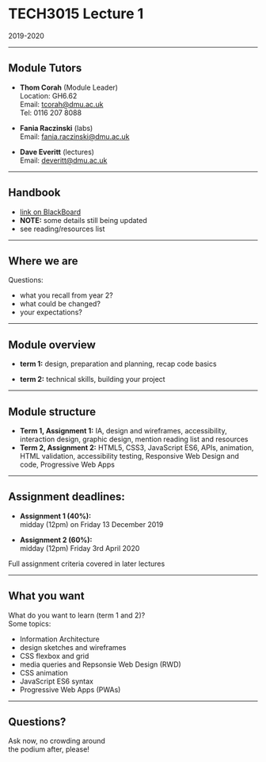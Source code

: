 # TECH3015 Lecture 1

2019-2020

---

## Module Tutors

- **Thom Corah** (Module Leader)  
Location: GH6.62  
Email: tcorah@dmu.ac.uk  
Tel: 0116 207 8088

- **Fania Raczinski** (labs)  
Email: fania.raczinski@dmu.ac.uk

- **Dave Everitt** (lectures)  
Email: deveritt@dmu.ac.uk

---

## Handbook

- [link on BlackBoard](https://thomcorah.github.io/dmu-multimedia/tech3015/module-handbook.html)
- **NOTE:** some details still being updated
- see reading/resources list

---

## Where we are

Questions:

- what you recall from year 2?
- what could be changed?
- your expectations?

---

## Module overview

- **term 1:** design, preparation and planning, recap code basics

- **term 2:** technical skills, building your project

---

## Module structure

- **Term 1, Assignment 1:** IA, design and wireframes, accessibility, interaction design, graphic design, mention reading list and resources
- **Term 2, Assignment 2:** HTML5, CSS3, JavaScript ES6, APIs, animation, HTML validation, accessibility testing, Responsive Web Design and code, Progressive Web Apps

---

## Assignment deadlines:

- **Assignment 1 (40%):**  
midday (12pm) on Friday 13 December 2019

- **Assignment 2 (60%):**  
midday (12pm) Friday 3rd April 2020

Full assignment criteria covered in later lectures

---

## What you want

What do you want to learn (term 1 and 2)?  
Some topics:

- Information Architecture
- design sketches and wireframes
- CSS flexbox and grid
- media queries and Repsonsie Web Design (RWD)
- CSS animation
- JavaScript ES6 syntax
- Progressive Web Apps (PWAs)

---

## Questions?

Ask now, no crowding around  
the podium after, please!